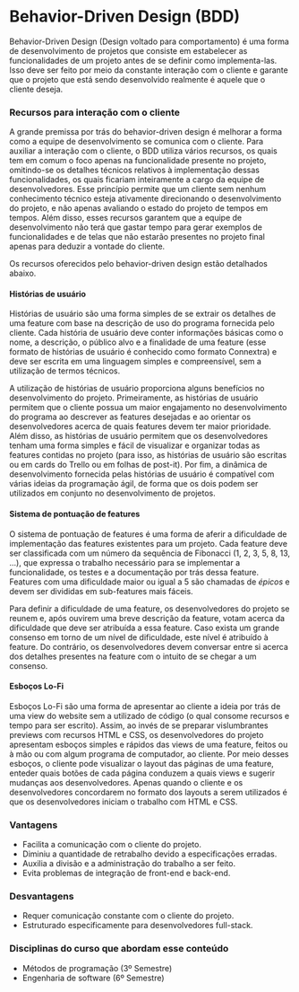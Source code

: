 # Behavior-Driven Design (BDD)

Behavior-Driven Design (Design voltado para comportamento) é uma forma de desenvolvimento de projetos que consiste em estabelecer as funcionalidades de um projeto antes de se definir como implementa-las. Isso deve ser feito por meio da constante interação com o cliente e garante que o projeto que está sendo desenvolvido realmente é aquele que o cliente deseja.

### Recursos para interação com o cliente

A grande premissa por trás do behavior-driven design é melhorar a forma como a equipe de desenvolvimento se comunica com o cliente. Para auxiliar a interação com o cliente, o BDD utiliza vários recursos, os quais tem em comum o foco apenas na funcionalidade presente no projeto, omitindo-se os detalhes técnicos relativos à implementação dessas funcionalidades, os quais ficariam inteiramente a cargo da equipe de desenvolvedores. Esse princípio permite que um cliente sem nenhum conhecimento técnico esteja ativamente direcionando o desenvolvimento do projeto, e não apenas avaliando o estado do projeto de tempos em tempos. Além disso, esses recursos garantem que a equipe de desenvolvimento não terá que gastar tempo para gerar exemplos de funcionalidades e de telas que não estarão presentes no projeto final apenas para deduzir a vontade do cliente.

Os recursos oferecidos pelo behavior-driven design estão detalhados abaixo.

#### Histórias de usuário

  Histórias de usuário são uma forma simples de se extrair os detalhes de uma feature com base na descrição de uso do programa fornecida pelo cliente. Cada história de usuário deve conter informações básicas como o nome, a descrição, o público alvo e a finalidade de uma feature (esse formato de histórias de usuário é conhecido como formato Connextra) e deve ser escrita em uma linguagem simples e compreensível, sem a utilização de termos técnicos.

  A utilização de histórias de usuário proporciona alguns benefícios no desenvolvimento do projeto. Primeiramente, as histórias de usuário permitem que o cliente possua um maior engajamento no desenvolvimento do programa ao descrever as features desejadas e ao orientar os desenvolvedores acerca de quais features devem ter maior prioridade. Além disso, as histórias de usuário permitem que os desenvolvedores tenham uma forma simples e fácil de visualizar e organizar todas as features contidas no projeto (para isso, as histórias de usuário são escritas ou em cards do Trello ou em folhas de post-it). Por fim, a dinâmica de desenvolvimento fornecida pelas histórias de usuário é compatível com várias ideias da programação ágil, de forma que os dois podem ser utilizados em conjunto no desenvolvimento de projetos.

#### Sistema de pontuação de features

  O sistema de pontuação de features é uma forma de aferir a dificuldade de implementação das features existentes para um projeto. Cada feature deve ser classificada com um número da sequência de Fibonacci (1, 2, 3, 5, 8, 13, ...), que expressa o trabalho necessário para se implementar a funcionalidade, os testes e a documentação por trás dessa feature. Features com uma dificuldade maior ou igual a 5 são chamadas de _épicos_ e devem ser divididas em sub-features mais fáceis.

  Para definir a dificuldade de uma feature, os desenvolvedores do projeto se reunem e, após ouvirem uma breve descrição da feature, votam acerca da dificuldade que deve ser atribuída a essa feature. Caso exista um grande consenso em torno de um nível de dificuldade, este nível é atribuído à feature. Do contrário, os desenvolvedores devem conversar entre si acerca dos detalhes presentes na feature com o intuito de se chegar a um consenso.

#### Esboços Lo-Fi

  Esboços Lo-Fi são uma forma de apresentar ao cliente a ideia por trás de uma view do website sem a utilizado de código (o qual consome recursos e tempo para ser escrito). Assim, ao invés de se preparar vislumbrantes previews com recursos HTML e CSS, os desenvolvedores do projeto apresentam esboços simples e rápidos das views de uma feature, feitos ou à mão ou com algum programa de computador, ao cliente. Por meio desses esboços, o cliente pode visualizar o layout das páginas de uma feature, enteder quais botões de cada página conduzem a quais views e sugerir mudanças aos desenvolvedores. Apenas quando o cliente e os desenvolvedores concordarem no formato dos layouts a serem utilizados é que os desenvolvedores iniciam o trabalho com HTML e CSS.

### Vantagens

* Facilita a comunicação com o cliente do projeto.
* Diminiu a quantidade de retrabalho devido a especificações erradas.
* Auxilia a divisão e a administração do trabalho a ser feito.
* Evita problemas de integração de front-end e back-end.

### Desvantagens

* Requer comunicação constante com o cliente do projeto.
* Estruturado especificamente para desenvolvedores full-stack.

### Disciplinas do curso que abordam esse conteúdo
* Métodos de programação (3º Semestre)
* Engenharia de software (6º Semestre)
